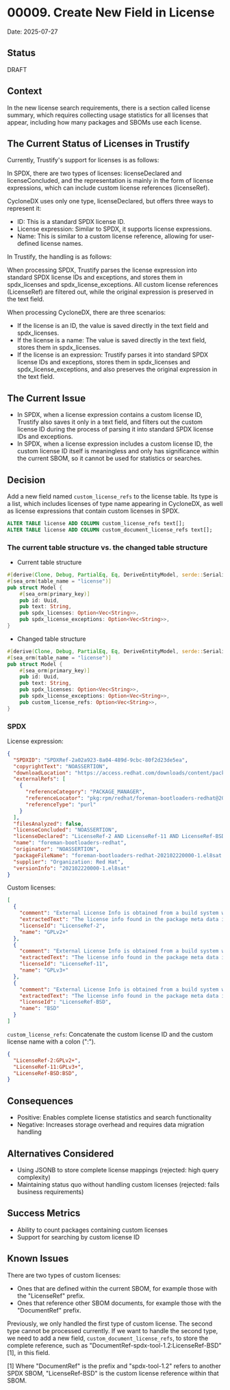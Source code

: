 # 00009. Create New Field in License

Date: 2025-07-27

## Status

DRAFT

## Context

In the new license search requirements, there is a section called license summary, which requires collecting usage statistics for all licenses that appear, including how many packages and SBOMs use each license.

## The Current Status of Licenses in Trustify

Currently, Trustify's support for licenses is as follows:

In SPDX, there are two types of licenses: licenseDeclared and licenseConcluded, and the representation is mainly in the form of license expressions, which can include custom license references (licenseRef).

CycloneDX uses only one type, licenseDeclared, but offers three ways to represent it:

- ID: This is a standard SPDX license ID.
- License expression: Similar to SPDX, it supports license expressions.
- Name: This is similar to a custom license reference, allowing for user-defined license names.

In Trustify, the handling is as follows:

When processing SPDX, Trustify parses the license expression into standard SPDX license IDs and exceptions, and stores them in spdx_licenses and spdx_license_exceptions. All custom license references (LicenseRef) are filtered out, while the original expression is preserved in the text field.

When processing CycloneDX, there are three scenarios:

- If the license is an ID, the value is saved directly in the text field and spdx_licenses.
- If the license is a name: The value is saved directly in the text field, stores them in spdx_licenses.
- If the license is an expression: Trustify parses it into standard SPDX license IDs and exceptions, stores them in spdx_licenses and spdx_license_exceptions, and also preserves the original expression in the text field.

## The Current Issue

- In SPDX, when a license expression contains a custom license ID, Trustify also saves it only in a text field, and filters out the custom license ID during the process of parsing it into standard SPDX license IDs and exceptions.
- In SPDX, when a license expression includes a custom license ID, the custom license ID itself is meaningless and only has significance within the current SBOM, so it cannot be used for statistics or searches.

## Decision

Add a new field named `custom_license_refs` to the license table. Its type is a list, which includes licenses of type name appearing in CycloneDX, as well as license expressions that contain custom licenses in SPDX.

```sql
ALTER TABLE license ADD COLUMN custom_license_refs text[];
ALTER TABLE license ADD COLUMN custom_document_license_refs text[];
```
### The current table structure vs. the changed table structure

- Current table structure
```rust
#[derive(Clone, Debug, PartialEq, Eq, DeriveEntityModel, serde::Serialize)]
#[sea_orm(table_name = "license")]
pub struct Model {
    #[sea_orm(primary_key)]
    pub id: Uuid,
    pub text: String,
    pub spdx_licenses: Option<Vec<String>>,
    pub spdx_license_exceptions: Option<Vec<String>>,
}
```

- Changed table structure

```rust
#[derive(Clone, Debug, PartialEq, Eq, DeriveEntityModel, serde::Serialize)]
#[sea_orm(table_name = "license")]
pub struct Model {
    #[sea_orm(primary_key)]
    pub id: Uuid,
    pub text: String,
    pub spdx_licenses: Option<Vec<String>>,
    pub spdx_license_exceptions: Option<Vec<String>>,
    pub custom_license_refs: Option<Vec<String>>,
}
```

### SPDX

License expression:

```json
{
  "SPDXID": "SPDXRef-2a02a923-8a04-489d-9cbc-80f2d23de5ea",
  "copyrightText": "NOASSERTION",
  "downloadLocation": "https://access.redhat.com/downloads/content/package-browser",
  "externalRefs": [
    {
      "referenceCategory": "PACKAGE_MANAGER",
      "referenceLocator": "pkg:rpm/redhat/foreman-bootloaders-redhat@202102220000-1.el8sat?arch=src",
      "referenceType": "purl"
    }
  ],
  "filesAnalyzed": false,
  "licenseConcluded": "NOASSERTION",
  "licenseDeclared": "LicenseRef-2 AND LicenseRef-11 AND LicenseRef-BSD",
  "name": "foreman-bootloaders-redhat",
  "originator": "NOASSERTION",
  "packageFileName": "foreman-bootloaders-redhat-202102220000-1.el8sat.src.rpm",
  "supplier": "Organization: Red Hat",
  "versionInfo": "202102220000-1.el8sat"
}
```

Custom licenses:

```json
[
  {
    "comment": "External License Info is obtained from a build system which predates the SPDX specification and is not strict in accepting valid SPDX licenses.",
    "extractedText": "The license info found in the package meta data is: GPLv2+. See the specific package info in this SPDX document or the package itself for more details.",
    "licenseId": "LicenseRef-2",
    "name": "GPLv2+"
  },
  {
    "comment": "External License Info is obtained from a build system which predates the SPDX specification and is not strict in accepting valid SPDX licenses.",
    "extractedText": "The license info found in the package meta data is: GPLv3+. See the specific package info in this SPDX document or the package itself for more details.",
    "licenseId": "LicenseRef-11",
    "name": "GPLv3+"
  },
  {
    "comment": "External License Info is obtained from a build system which predates the SPDX specification and is not strict in accepting valid SPDX licenses.",
    "extractedText": "The license info found in the package meta data is: BSD. See the specific package info in this SPDX document or the package itself for more details.",
    "licenseId": "LicenseRef-BSD",
    "name": "BSD"
  }
]
```

`custom_license_refs`: Concatenate the custom license ID and the custom license name with a colon (":").

```json
{
  "LicenseRef-2:GPLv2+",
  "LicenseRef-11:GPLv3+",
  "LicenseRef-BSD:BSD",
}
```

## Consequences
- Positive: Enables complete license statistics and search functionality
- Negative: Increases storage overhead and requires data migration handling

## Alternatives Considered
- Using JSONB to store complete license mappings (rejected: high query complexity)
- Maintaining status quo without handling custom licenses (rejected: fails business requirements)

## Success Metrics
- Ability to count packages containing custom licenses
- Support for searching by custom license ID


## Known Issues

There are two types of custom licenses:

- Ones that are defined within the current SBOM, for example those with the "LicenseRef" prefix.
- Ones that reference other SBOM documents, for example those with the "DocumentRef" prefix.

Previously, we only handled the first type of custom license. The second type cannot be processed currently.
If we want to handle the second type, we need to add a new field, `custom_document_license_refs`, to store the complete reference, such as "DocumentRef-spdx-tool-1.2:LicenseRef-BSD"[1], in this field.

[1] Where "DocumentRef" is the prefix and "spdx-tool-1.2" refers to another SPDX SBOM, "LicenseRef-BSD" is the custom license reference within that SBOM.
